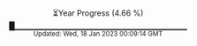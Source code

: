 <p align="center">
⏳Year Progress (4.66 %) <br>
█▁▁▁▁▁▁▁▁▁▁▁▁▁▁▁▁▁▁▁▁▁▁▁▁▁▁▁▁▁ <br>
<sub>Updated: Wed, 18 Jan 2023 00:09:14 GMT</sub>
</p>


